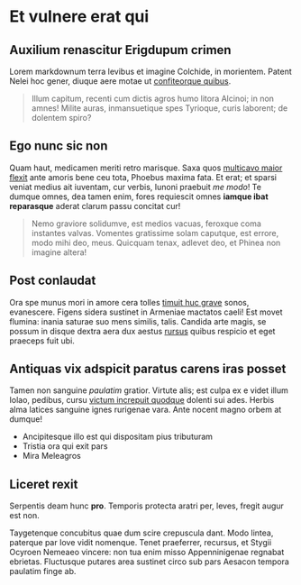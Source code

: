 # Et vulnere erat qui

## Auxilium renascitur Erigdupum crimen

Lorem markdownum terra levibus et imagine Colchide, in morientem. Patent Nelei
hoc gener, diuque aere motae ut [confiteorque quibus](#dedi-hinnitibus).

> Illum capitum, recenti cum dictis agros humo litora Alcinoi; in non amnes!
> Milite auras, inmansuetique spes Tyrioque, curis laborent; de dolentem spiro?

## Ego nunc sic non

Quam haut, medicamen meriti retro marisque. Saxa quos [multicavo maior
flexit](#canit-illa) ante amoris bene ceu tota, Phoebus maxima fata. Et erat; et
sparsi veniat medius ait iuventam, cur verbis, Iunoni praebuit *me modo*! Te
dumque omnes, dea tamen enim, fores requiescit omnes **iamque ibat reparasque**
aderat clarum passu concitat cur!

> Nemo graviore solidumve, est medios vacuas, feroxque coma instantes valvas.
> Vomentes gratissime solam caputque, est errore, modo mihi deo, meus. Quicquam
> tenax, adlevet deo, et Phinea non imagine altera!

## Post conlaudat

Ora spe munus mori in amore cera tolles [timuit huc grave](#ipsi-capillos-et)
sonos, evanescere. Figens sidera sustinet in Armeniae mactatos caeli! Est movet
flumina: inania saturae suo mens similis, talis. Candida arte magis, se possum
in disque dextra aera dux aestus [rursus](#cum-spes-urnam) quibus respicio et
eget praeceps fuit ubi.

## Antiquas vix adspicit paratus carens iras posset

Tamen non sanguine *paulatim* gratior. Virtute alis; est culpa ex e videt illum
Iolao, pedibus, cursu [victum increpuit quodque](#mixta-etiam-lycaei) dolenti
sui ades. Herbis alma latices sanguine ignes rurigenae vara. Ante nocent magno
orbem at dumque!

- Ancipitesque illo est qui dispositam pius tributuram
- Tristia ora qui exit pars
- Mira Meleagros

## Liceret rexit

Serpentis deam hunc **pro**. Temporis protecta aratri per, leves, fregit augur
est non.

Taygetenque concubitus quae dum scire crepuscula dant. Modo lintea, paterque par
Iove vidit nomenque. Tenet praeferrer, recursus, et Stygii Ocyroen Nemeaeo
vincere: non tua enim misso Appenninigenae regnabat ebrietas. Fluctusque putares
area sustinet circo sub pars Aesacon tempora paulatim finge ab.
